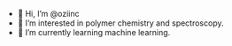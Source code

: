 - 👋 Hi, I’m @oziinc
- 👀 I’m interested in polymer chemistry and spectroscopy.
- 🌱 I’m currently learning machine learning.


<!---
oziinc/oziinc is a ✨ special ✨ repository because its `README.md` (this file) appears on your GitHub profile.
You can click the Preview link to take a look at your changes.
--->
